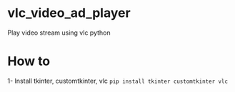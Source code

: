 # vlc_video_ad_player
Play video stream using vlc python


# How to

1- Install tkinter, customtkinter, vlc
```pip install tkinter customtkinter vlc```

